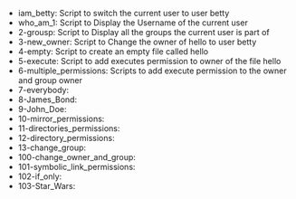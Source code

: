 - iam_betty: Script to switch the current user to user betty
- who_am_1: Script to Display the Username of the current user
- 2-grousp: Script to Display all the groups the current user is part of
- 3-new_owner: Script to Change the owner of hello to user betty
- 4-empty: Script to create an empty file called hello
- 5-execute: Script to add executes permission to owner of the file hello
- 6-multiple_permissions: Scripts to add execute permission to the owner and group owner 
- 7-everybody: 
- 8-James_Bond: 
- 9-John_Doe: 
- 10-mirror_permissions: 
- 11-directories_permissions: 
- 12-directory_permissions: 
- 13-change_group: 
- 100-change_owner_and_group: 
- 101-symbolic_link_permissions: 
- 102-if_only: 
- 103-Star_Wars: 
